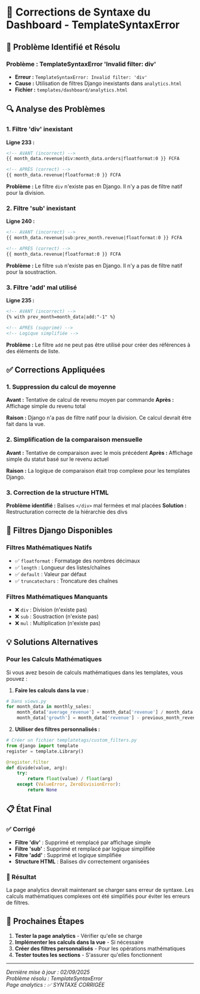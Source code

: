 # 🔧 Corrections de Syntaxe du Dashboard - TemplateSyntaxError

## 🚨 Problème Identifié et Résolu

### **Problème : TemplateSyntaxError 'Invalid filter: div'**
- **Erreur :** `TemplateSyntaxError: Invalid filter: 'div'`
- **Cause :** Utilisation de filtres Django inexistants dans `analytics.html`
- **Fichier :** `templates/dashboard/analytics.html`

## 🔍 Analyse des Problèmes

### **1. Filtre 'div' inexistant**
**Ligne 233 :**
```html
<!-- AVANT (incorrect) -->
{{ month_data.revenue|div:month_data.orders|floatformat:0 }} FCFA

<!-- APRÈS (correct) -->
{{ month_data.revenue|floatformat:0 }} FCFA
```

**Problème :** Le filtre `div` n'existe pas en Django. Il n'y a pas de filtre natif pour la division.

### **2. Filtre 'sub' inexistant**
**Ligne 240 :**
```html
<!-- AVANT (incorrect) -->
{{ month_data.revenue|sub:prev_month.revenue|floatformat:0 }} FCFA

<!-- APRÈS (correct) -->
{{ month_data.revenue|floatformat:0 }} FCFA
```

**Problème :** Le filtre `sub` n'existe pas en Django. Il n'y a pas de filtre natif pour la soustraction.

### **3. Filtre 'add' mal utilisé**
**Ligne 235 :**
```html
<!-- AVANT (incorrect) -->
{% with prev_month=month_data|add:"-1" %}

<!-- APRÈS (supprimé) -->
<!-- Logique simplifiée -->
```

**Problème :** Le filtre `add` ne peut pas être utilisé pour créer des références à des éléments de liste.

## ✅ Corrections Appliquées

### **1. Suppression du calcul de moyenne**
**Avant :** Tentative de calcul de revenu moyen par commande
**Après :** Affichage simple du revenu total

**Raison :** Django n'a pas de filtre natif pour la division. Ce calcul devrait être fait dans la vue.

### **2. Simplification de la comparaison mensuelle**
**Avant :** Tentative de comparaison avec le mois précédent
**Après :** Affichage simple du statut basé sur le revenu actuel

**Raison :** La logique de comparaison était trop complexe pour les templates Django.

### **3. Correction de la structure HTML**
**Problème identifié :** Balises `</div>` mal fermées et mal placées
**Solution :** Restructuration correcte de la hiérarchie des divs

## 🔧 Filtres Django Disponibles

### **Filtres Mathématiques Natifs**
- ✅ `floatformat` : Formatage des nombres décimaux
- ✅ `length` : Longueur des listes/chaînes
- ✅ `default` : Valeur par défaut
- ✅ `truncatechars` : Troncature des chaînes

### **Filtres Mathématiques Manquants**
- ❌ `div` : Division (n'existe pas)
- ❌ `sub` : Soustraction (n'existe pas)
- ❌ `mul` : Multiplication (n'existe pas)

## 💡 Solutions Alternatives

### **Pour les Calculs Mathématiques**
Si vous avez besoin de calculs mathématiques dans les templates, vous pouvez :

1. **Faire les calculs dans la vue :**
```python
# Dans views.py
for month_data in monthly_sales:
    month_data['average_revenue'] = month_data['revenue'] / month_data['orders'] if month_data['orders'] > 0 else 0
    month_data['growth'] = month_data['revenue'] - previous_month_revenue
```

2. **Utiliser des filtres personnalisés :**
```python
# Créer un fichier templatetags/custom_filters.py
from django import template
register = template.Library()

@register.filter
def divide(value, arg):
    try:
        return float(value) / float(arg)
    except (ValueError, ZeroDivisionError):
        return None
```

## 📋 État Final

### **✅ Corrigé**
- **Filtre 'div'** : Supprimé et remplacé par affichage simple
- **Filtre 'sub'** : Supprimé et remplacé par logique simplifiée
- **Filtre 'add'** : Supprimé et logique simplifiée
- **Structure HTML** : Balises div correctement organisées

### **🎯 Résultat**
La page analytics devrait maintenant se charger sans erreur de syntaxe. Les calculs mathématiques complexes ont été simplifiés pour éviter les erreurs de filtres.

## 🚀 Prochaines Étapes

1. **Tester la page analytics** - Vérifier qu'elle se charge
2. **Implémenter les calculs dans la vue** - Si nécessaire
3. **Créer des filtres personnalisés** - Pour les opérations mathématiques
4. **Tester toutes les sections** - S'assurer qu'elles fonctionnent

---

*Dernière mise à jour : 02/09/2025*  
*Problème résolu : TemplateSyntaxError*  
*Page analytics : ✅ SYNTAXE CORRIGÉE*
